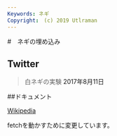 ```yaml
---
Keywords: ネギ
Copyright:　(c) 2019 Utlraman
---
```


#　ネギの埋め込み

## Twitter

<blockquote class="twitter-tweet" data-lang="ja"><p lang="ja" dir="ltr">白ネギの実験
<a herf="https://t.co/8WjG1GFAKL>pic.twitter.com/8WjG1GFAKL</a></p>&mdash; Ryuichi Ueda  
<a href="https://twitter.com/ryuichiueda/status/89581278354563072">2017年8月11日</a></blockquote>
<script async src="//platform.twitter.com/widgets.js" charset="utf-8"></script>

##ドキュメント

[Wikipedia](https://ja.wikipedia.org/wiki/%E3%83%8D%E3%82%AE)

fetchを動かすために変更しています。

